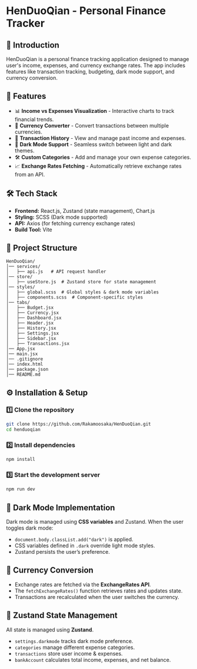 # HenDuoQian - Personal Finance Tracker

## 🚀 Introduction

HenDuoQian is a personal finance tracking application designed to manage user's income, expenses, and currency exchange rates. The app includes features like transaction tracking, budgeting, dark mode support, and currency conversion.

## 🌟 Features

- 📊 **Income vs Expenses Visualization** - Interactive charts to track financial trends.
- 🔄 **Currency Converter** - Convert transactions between multiple currencies.
- 📜 **Transaction History** - View and manage past income and expenses.
- 🎨 **Dark Mode Support** - Seamless switch between light and dark themes.
- 🛠️ **Custom Categories** - Add and manage your own expense categories.
- 📈 **Exchange Rates Fetching** - Automatically retrieve exchange rates from an API.

## 🛠️ Tech Stack

- **Frontend:** React.js, Zustand (state management), Chart.js
- **Styling:** SCSS (Dark mode supported)
- **API:** Axios (for fetching currency exchange rates)
- **Build Tool:** Vite

## 📂 Project Structure

```
HenDuoQian/
│── services/
│   ├── api.js   # API request handler
│── store/
│   ├── useStore.js  # Zustand store for state management
│── styles/
│   ├── global.scss  # Global styles & dark mode variables
│   ├── components.scss  # Component-specific styles
│── tabs/
│   ├── Budget.jsx
│   ├── Currency.jsx
│   ├── Dashboard.jsx
│   ├── Header.jsx
│   ├── History.jsx
│   ├── Settings.jsx
│   ├── Sidebar.jsx
│   ├── Transactions.jsx
│── App.jsx
│── main.jsx
│── .gitignore
│── index.html
│── package.json
│── README.md
```

## ⚙️ Installation & Setup

### 1️⃣ Clone the repository

```sh
git clone https://github.com/Rakamoosaka/HenDuoQian.git
cd henduoqian
```

### 2️⃣ Install dependencies

```sh
npm install
```

### 3️⃣ Start the development server

```sh
npm run dev
```

## 🌙 Dark Mode Implementation

Dark mode is managed using **CSS variables** and Zustand. When the user toggles dark mode:

- `document.body.classList.add("dark")` is applied.
- CSS variables defined in `.dark` override light mode styles.
- Zustand persists the user’s preference.

## 🔄 Currency Conversion

- Exchange rates are fetched via the **ExchangeRates API**.
- The `fetchExchangeRates()` function retrieves rates and updates state.
- Transactions are recalculated when the user switches the currency.

## 📌 Zustand State Management

All state is managed using **Zustand**.

- `settings.darkmode` tracks dark mode preference.
- `categories` manage different expense categories.
- `transactions` store user income & expenses.
- `bankAccount` calculates total income, expenses, and net balance.
